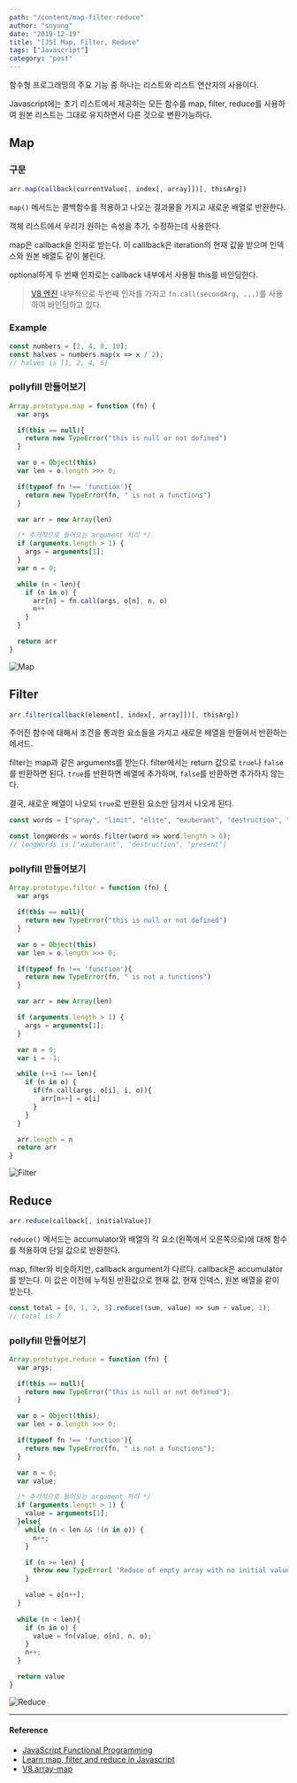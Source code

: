 ```yaml
---
path: "/content/map-filter-reduce"
author: "snyung"
date: "2019-12-19"
title: "[JS] Map, Filter, Reduce"
tags: ["Javascript"]
category: "post"
---
```


함수형 프로그래밍의 주요 기능 중 하나는 리스트와 리스트 연산자의 사용이다.

Javascript에는 초기 리스트에서 제공하는 모든 함수를 map, filter, reduce를 사용하여 원본 리스트는 그대로 유지하면서 다른 것으로 변환가능하다.

## Map

### 구문

```js
arr.map(callback(currentValue[, index[, array]])[, thisArg])
```

`map()` 메서드는 콜백함수를 적용하고 나오는 결과물을 가지고 새로운 배열로 반환한다.

객체 리스트에서 우리가 원하는 속성을 추가, 수정하는데 사용한다.

map은 callback을 인자로 받는다. 이 calllback은 iteration의 현재 값을 받으며 인덱스와 원본 배열도 같이 불린다.

optional하게 두 번째 인자로는 callback 내부에서 사용될 this를 바인딩한다.

> [V8 엔진](https://github.com/v8/v8/blob/288aaef9ae15605383eb49f38b1df6e1f5d50ffb/src/builtins/array-map.tq#L79) 내부적으로 두번째 인자를 가지고 `fn.call(secondArg, ...)`를 사용하여 바인딩하고 있다.

### Example

```js
const numbers = [2, 4, 8, 10];
const halves = numbers.map(x => x / 2);
// halves is [1, 2, 4, 5]
```

### pollyfill 만들어보기

```js
Array.prototype.map = function (fn) {
  var args

  if(this == null){
    return new TypeError("this is null or not defined")
  }

  var o = Object(this)
  var len = o.length >>> 0;

  if(typeof fn !== 'function'){
    return new TypeError(fn, " is not a functions")
  }

  var arr = new Array(len)

  /* 추가적으로 들어오는 argument 처리 */
  if (arguments.length > 1) {
    args = arguments[1];
  }
  var n = 0;

  while (n < len){
    if (n in o) {
      arr[n] = fn.call(args, o[n], n, o)
      n++
    }
  }

  return arr
}
```

![Map](https://user-images.githubusercontent.com/24274424/71173584-79b45b80-22a6-11ea-813b-ace66fa11bc7.png)

## Filter

```js
arr.filter(callback(element[, index[, array]])[, thisArg])
```

주어진 함수에 대해서 조건을 통과한 요소들을 가지고 새로운 배열을 만들어서 반환하는 메서드.

filter는 map과 같은 arguments를 받는다. filter에서는 return 값으로 `true`나 `false`를 반환하면 된다. `true`를 반환하면 배열에 추가하며, `false`를 반환하면 추가하지 않는다. 

결국, 새로운 배열이 나오되 `true`로 반환된 요소만 담겨서 나오게 된다.

```js
const words = ["spray", "limit", "elite", "exuberant", "destruction", "present"];

const longWords = words.filter(word => word.length > 6);
// longWords is ["exuberant", "destruction", "present"]
```

### pollyfill 만들어보기

```js
Array.prototype.filter = function (fn) {
  var args

  if(this == null){
    return new TypeError("this is null or not defined")
  }

  var o = Object(this)
  var len = o.length >>> 0;

  if(typeof fn !== 'function'){
    return new TypeError(fn, " is not a functions")
  }

  var arr = new Array(len)

  if (arguments.length > 1) {
    args = arguments[1];
  }

  var n = 0;
  var i = -1;

  while (++i !== len){
    if (n in o) {
      if(fn.call(args, o[i], i, o)){
        arr[n++] = o[i]
      }
    }
  }

  arr.length = n
  return arr
}
```

![Filter](https://user-images.githubusercontent.com/24274424/71173596-820c9680-22a6-11ea-93af-46b528439e9f.png)

## Reduce

```js
arr.reduce(callback[, initialValue])
```

`reduce()` 메서드는 accumulator와 배열의 각 요소(왼쪽에서 오른쪽으로)에 대해 함수를 적용하여 단일 값으로 반환한다.

map, filter와 비슷하지만, callback argument가 다르다. callback은 accumulator를 받는다. 이 값은 이전에 누적된 반환값으로 현재 값, 현재 인덱스, 원본 배열을 같이 받는다.

```js
const total = [0, 1, 2, 3].reduce((sum, value) => sum + value, 1);
// total is 7
```

### pollyfill 만들어보기

```js
Array.prototype.reduce = function (fn) {
  var args;

  if(this == null){
    return new TypeError("this is null or not defined");
  }

  var o = Object(this);
  var len = o.length >>> 0; 

  if(typeof fn !== 'function'){
    return new TypeError(fn, " is not a functions");
  }

  var n = 0;
  var value;

  /* 추가적으로 들어오는 argument 처리 */
  if (arguments.length > 1) {
    value = arguments[1];
  }else{
    while (n < len && !(n in o)) {
      n++; 
    }

    if (n >= len) {
      throw new TypeError( 'Reduce of empty array with no initial value' );
    }

    value = o[n++];
  }
  
  while (n < len){
    if (n in o) {
      value = fn(value, o[n], n, o);
    }
    n++;    
  }

  return value
}
```

![Reduce](https://user-images.githubusercontent.com/24274424/71173608-8769e100-22a6-11ea-964b-eb9a113761d6.png)

---

#### Reference

- [JavaScript Functional Programming](https://medium.com/jsguru/javascript-functional-programming-map-filter-and-reduce-846ff9ba492d)
- [Learn map, filter and reduce in Javascript](https://medium.com/@joomiguelcunha/learn-map-filter-and-reduce-in-javascript-ea59009593c4)
- [V8.array-map](https://github.com/v8/v8/blob/master/src/builtins/array-map.tq#L79)